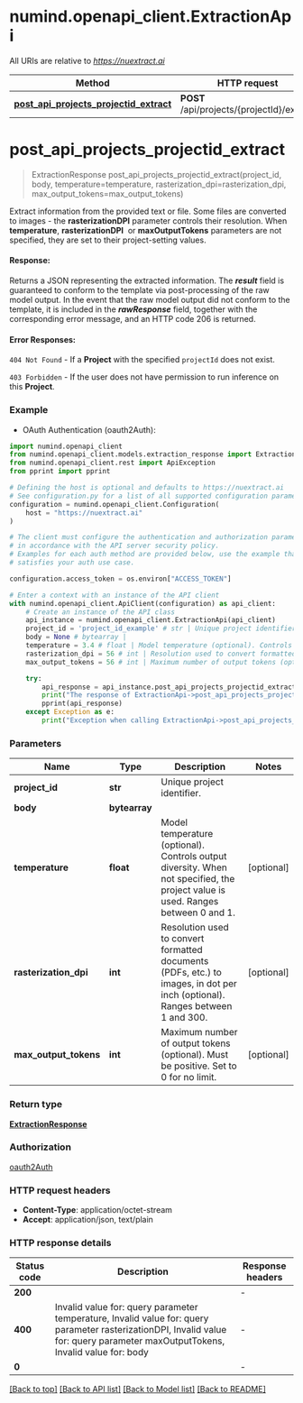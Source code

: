# numind.openapi_client.ExtractionApi

All URIs are relative to *https://nuextract.ai*

Method | HTTP request | Description
------------- | ------------- | -------------
[**post_api_projects_projectid_extract**](ExtractionApi.md#post_api_projects_projectid_extract) | **POST** /api/projects/{projectId}/extract | 


# **post_api_projects_projectid_extract**
> ExtractionResponse post_api_projects_projectid_extract(project_id, body, temperature=temperature, rasterization_dpi=rasterization_dpi, max_output_tokens=max_output_tokens)


 Extract information from the provided text or file. Some files are converted to images - 
the **rasterizationDPI** parameter controls their resolution. When **temperature**, **rasterizationDPI** 
 or **maxOutputTokens** parameters are not specified, they are set to their project-setting values.

#### Response:
Returns a JSON representing the extracted information.
 The ***result*** field is guaranteed to conform to the template via post-processing
 of the raw model output. In the event that the raw model output did not conform to the template,
 it is included in the ***rawResponse*** field, together with the corresponding error message,
 and an HTTP code 206 is returned.

#### Error Responses:
`404 Not Found` - If a **Project** with the specified `projectId` does not exist.

`403 Forbidden` - If the user does not have permission to run inference on this **Project**.
   

### Example

* OAuth Authentication (oauth2Auth):

```python
import numind.openapi_client
from numind.openapi_client.models.extraction_response import ExtractionResponse
from numind.openapi_client.rest import ApiException
from pprint import pprint

# Defining the host is optional and defaults to https://nuextract.ai
# See configuration.py for a list of all supported configuration parameters.
configuration = numind.openapi_client.Configuration(
    host = "https://nuextract.ai"
)

# The client must configure the authentication and authorization parameters
# in accordance with the API server security policy.
# Examples for each auth method are provided below, use the example that
# satisfies your auth use case.

configuration.access_token = os.environ["ACCESS_TOKEN"]

# Enter a context with an instance of the API client
with numind.openapi_client.ApiClient(configuration) as api_client:
    # Create an instance of the API class
    api_instance = numind.openapi_client.ExtractionApi(api_client)
    project_id = 'project_id_example' # str | Unique project identifier.
    body = None # bytearray | 
    temperature = 3.4 # float | Model temperature (optional). Controls output diversity.  When not specified, the project value is used.   Ranges between 0 and 1. (optional)
    rasterization_dpi = 56 # int | Resolution used to convert formatted documents (PDFs, etc.) to images, in dot per inch (optional).   Ranges between 1 and 300. (optional)
    max_output_tokens = 56 # int | Maximum number of output tokens (optional). Must be positive. Set to 0 for no limit. (optional)

    try:
        api_response = api_instance.post_api_projects_projectid_extract(project_id, body, temperature=temperature, rasterization_dpi=rasterization_dpi, max_output_tokens=max_output_tokens)
        print("The response of ExtractionApi->post_api_projects_projectid_extract:\n")
        pprint(api_response)
    except Exception as e:
        print("Exception when calling ExtractionApi->post_api_projects_projectid_extract: %s\n" % e)
```



### Parameters


Name | Type | Description  | Notes
------------- | ------------- | ------------- | -------------
 **project_id** | **str**| Unique project identifier. | 
 **body** | **bytearray**|  | 
 **temperature** | **float**| Model temperature (optional). Controls output diversity.  When not specified, the project value is used.   Ranges between 0 and 1. | [optional] 
 **rasterization_dpi** | **int**| Resolution used to convert formatted documents (PDFs, etc.) to images, in dot per inch (optional).   Ranges between 1 and 300. | [optional] 
 **max_output_tokens** | **int**| Maximum number of output tokens (optional). Must be positive. Set to 0 for no limit. | [optional] 

### Return type

[**ExtractionResponse**](ExtractionResponse.md)

### Authorization

[oauth2Auth](../README.md#oauth2Auth)

### HTTP request headers

 - **Content-Type**: application/octet-stream
 - **Accept**: application/json, text/plain

### HTTP response details

| Status code | Description | Response headers |
|-------------|-------------|------------------|
**200** |  |  -  |
**400** | Invalid value for: query parameter temperature, Invalid value for: query parameter rasterizationDPI, Invalid value for: query parameter maxOutputTokens, Invalid value for: body |  -  |
**0** |  |  -  |

[[Back to top]](#) [[Back to API list]](../README.md#documentation-for-api-endpoints) [[Back to Model list]](../README.md#documentation-for-models) [[Back to README]](../README.md)

